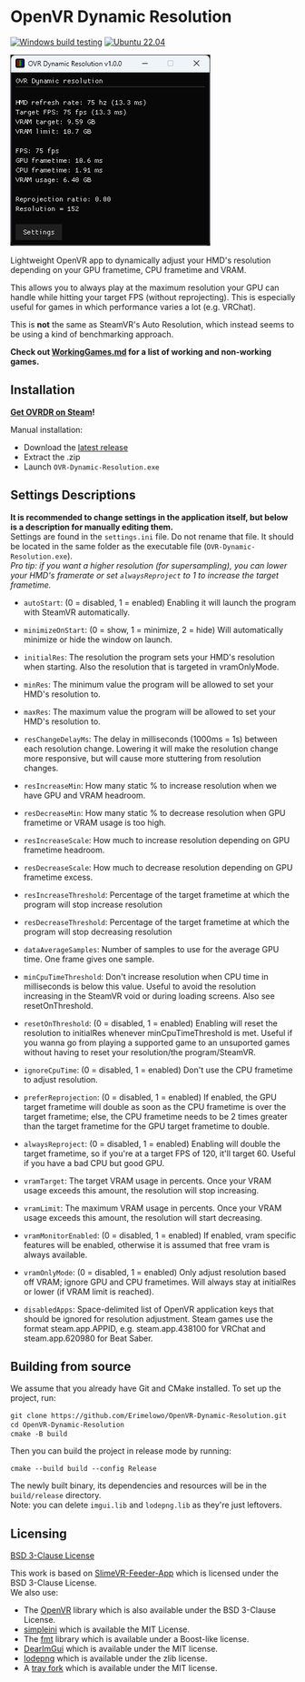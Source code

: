 # OpenVR Dynamic Resolution

[![Windows build testing](https://github.com/Erimelowo/OpenVR-Dynamic-Resolution/actions/workflows/vs17.yml/badge.svg)](https://github.com/Erimelowo/OpenVR-Dynamic-Resolution/actions/workflows/vs17.yml)
[![Ubuntu 22.04](https://github.com/Erimelowo/OpenVR-Dynamic-Resolution/actions/workflows/ubuntu.yml/badge.svg)](https://github.com/Erimelowo/OpenVR-Dynamic-Resolution/actions/workflows/Ubuntu.yml)

![screenshot of the app](screenshot.png)

Lightweight OpenVR app to dynamically adjust your HMD's resolution depending on your GPU frametime, CPU frametime and VRAM.

This allows you to always play at the maximum resolution your GPU can handle while hitting your target FPS (without reprojecting). This is especially useful for games in which performance varies a lot (e.g. VRChat).

This is **not** the same as SteamVR's Auto Resolution, which instead seems to be using a kind of benchmarking approach.

**Check out [WorkingGames.md](WorkingGames.md) for a list of working and non-working games.**

## Installation

**[Get OVRDR on Steam](https://store.steampowered.com/app/3243840/OVR_Dynamic_Resolution/)!**  

Manual installation:
- Download the [latest release ](https://github.com/Erimelowo/OpenVR-Dynamic-Resolution/releases/latest/download/OVR-Dynamic-Resolution.zip)
- Extract the .zip
- Launch `OVR-Dynamic-Resolution.exe`

## Settings Descriptions

**It is recommended to change settings in the application itself, but below is a description for manually editing them.**  
Settings are found in the `settings.ini` file. Do not rename that file. It should be located in the same folder as the executable file (`OVR-Dynamic-Resolution.exe`).  
*Pro tip: if you want a higher resolution (for supersampling), you can lower your HMD's framerate or set `alwaysReproject` to 1 to increase the target frametime.*

- `autoStart`: (0 = disabled, 1 = enabled) Enabling it will launch the program with SteamVR automatically.

- `minimizeOnStart`: (0 = show, 1 = minimize, 2 = hide) Will automatically minimize or hide the window on launch.

- `initialRes`: The resolution the program sets your HMD's resolution when starting. Also the resolution that is targeted in vramOnlyMode.

- `minRes`: The minimum value the program will be allowed to set your HMD's resolution to.

- `maxRes`: The maximum value the program will be allowed to set your HMD's resolution to.

- `resChangeDelayMs`: The delay in milliseconds (1000ms = 1s) between each resolution change. Lowering it will make the resolution change more responsive, but will cause more stuttering from resolution changes.

- `resIncreaseMin`: How many static % to increase resolution when we have GPU and VRAM headroom.

- `resDecreaseMin`: How many static % to decrease resolution when GPU frametime or VRAM usage is too high.

- `resIncreaseScale`: How much to increase resolution depending on GPU frametime headroom.

- `resDecreaseScale`: How much to decrease resolution depending on GPU frametime excess.

- `resIncreaseThreshold`: Percentage of the target frametime at which the program will stop increase resolution

- `resDecreaseThreshold`: Percentage of the target frametime at which the program will stop decreasing resolution

- `dataAverageSamples`: Number of samples to use for the average GPU time. One frame gives one sample.

- `minCpuTimeThreshold`: Don't increase resolution when CPU time in milliseconds is below this value. Useful to avoid the resolution increasing in the SteamVR void or during loading screens. Also see resetOnThreshold.

- `resetOnThreshold`: (0 = disabled, 1 = enabled) Enabling will reset the resolution to initialRes whenever minCpuTimeThreshold is met. Useful if you wanna go from playing a supported game to an unsuported games without having to reset your resolution/the program/SteamVR.

- `ignoreCpuTime`: (0 = disabled, 1 = enabled) Don't use the CPU frametime to adjust resolution.

- `preferReprojection`: (0 = disabled, 1 = enabled) If enabled, the GPU target frametime will double as soon as the CPU frametime is over the target frametime; else, the CPU frametime needs to be 2 times greater than the target frametime for the GPU target frametime to double.

- `alwaysReproject`: (0 = disabled, 1 = enabled) Enabling will double the target frametime, so if you're at a target FPS of 120, it'll target 60. Useful if you have a bad CPU but good GPU.

- `vramTarget`: The target VRAM usage in percents. Once your VRAM usage exceeds this amount, the resolution will stop increasing.

- `vramLimit`: The maximum VRAM usage in percents. Once your VRAM usage exceeds this amount, the resolution will start decreasing.

- `vramMonitorEnabled`: (0 = disabled, 1 = enabled) If enabled, vram specific features will be enabled, otherwise it is assumed that free vram is always available.

- `vramOnlyMode`: (0 = disabled, 1 = enabled) Only adjust resolution based off VRAM; ignore GPU and CPU frametimes. Will always stay at initialRes or lower (if VRAM limit is reached).

- `disabledApps`: Space-delimited list of OpenVR application keys that should be ignored for resolution adjustment. Steam games use the format steam.app.APPID, e.g. steam.app.438100 for VRChat and steam.app.620980 for Beat Saber.

## Building from source

We assume that you already have Git and CMake installed.
To set up the project, run:

```
git clone https://github.com/Erimelowo/OpenVR-Dynamic-Resolution.git
cd OpenVR-Dynamic-Resolution
cmake -B build
```

Then you can build the project in release mode by running:
```
cmake --build build --config Release
```

The newly built binary, its dependencies and resources will be in the `build/release` directory.  
Note: you can delete `imgui.lib` and `lodepng.lib` as they're just leftovers.

## Licensing

[BSD 3-Clause License](/LICENSE)

This work is based on [SlimeVR-Feeder-App](https://github.com/SlimeVR/SlimeVR-Feeder-App) which is licensed under the BSD 3-Clause License.  
We also use:  
- The [OpenVR](https://github.com/ValveSoftware/openvr) library which is also available under the BSD 3-Clause License.  
- [simpleini](https://github.com/brofield/simpleini) which is available the MIT License.  
- The [fmt](https://github.com/fmtlib/fmt) library which is available under a Boost-like license. 
- [DearImGui](https://github.com/ocornut/imgui) which is available under the MIT license.
- [lodepng](https://github.com/lvandeve/lodepng/blob/master/LICENSE) which is available under the zlib license.
- A [tray fork](https://github.com/dmikushin/tray) which is available under the MIT license.
